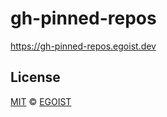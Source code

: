 # gh-pinned-repos

https://gh-pinned-repos.egoist.dev

## License

[MIT](https://egoist.mit-license.org/) © [EGOIST](https://github.com/egoist)
